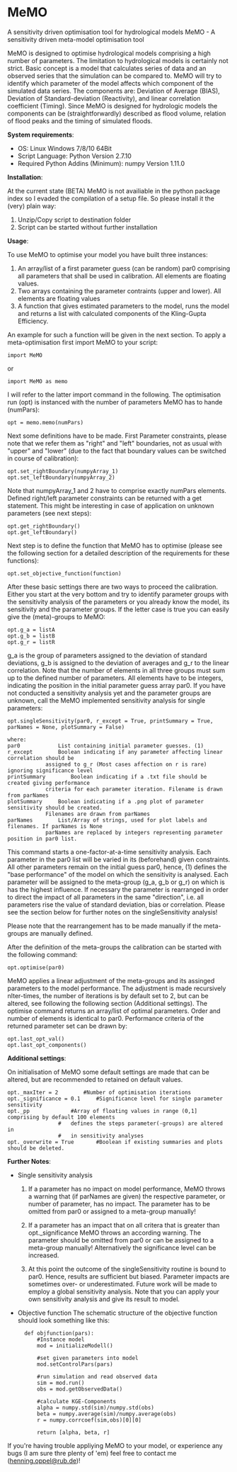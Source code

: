 # MeMO
A sensitivity driven optimisation tool for hydrological models
MeMO - A sensitivity driven meta-model optimisation tool

MeMO is designed to optimise hydrological models comprising a high number of parameters. 
The limitation to hydrological models is certainly not strict. Basic concept is a model that
calculates series of data and an observed series that the simulation can be compared to.
MeMO will try to identify which parameter of the model affects which component of the simulated
data series. The components are: Deviation of Average (BIAS), Deviation of Standard-deviation (Reactivity),
and linear correlation coefficient (Timing). Since MeMO is designed for hydrologic models the
components can be (straightforwardly) described as flood volume, relation of flood peaks and
the timing of simulated floods.



**System requirements**:

- OS:
	Linux
	Windows 7/8/10	64Bit
- Script Language:
	Python	Version	2.7.10
- Required Python Addins (Minimum):
	numpy	Version	1.11.0
	


**Installation**:

At the current state (BETA) MeMO is not availiable in the python package index so I evaded the
compilation of a setup file. So please install it the (very) plain way:

1. Unzip/Copy script to destination folder
2. Script can be started without further installation




**Usage**:

To use MeMO to optimise your model you have built three instances:

1. 	An array/list of a first parameter guess (can be random) par0 comprising all parameters that shall
	be used in calibration. All elements are floating values.
2. 	Two arrays containing the parameter contraints (upper and lower). All elements are floating values
3. 	A function that gives estimated parameters to the model, runs the model and returns a list
	with calculated components of the Kling-Gupta Efficiency. 

An example for such a function will be given in the next section. To apply a meta-optimisation
first import MeMO to your script:

	import MeMO

or 

	import MeMO as memo

I will refer to the latter import command in the following. 
The optimisation run (opt) is instanced with the number of parameters MeMO has to hande (numPars):

	opt = memo.memo(numPars)

Next some definitions have to be made. First Parameter constraints, please note that we refer them as "right" and "left" boundaries, not as
usual with "upper" and "lower" (due to the fact that boundary values can be switched in course
of calibration):

	opt.set_rightBoundary(numpyArray_1)
	opt.set_leftBoundary(numpyArray_2)

Note that numpyArray_1 and 2 have to comprise exactly numPars elements. Defined right/left 
parameter constraints can be returned with a get statement. This might be interesting in 
case of application on unknown parameters (see next steps):

	opt.get_rightBoundary()
	opt.get_leftBoundary()

Next step is to define the function that MeMO has to optimise (please see the following section
for a detailed description of the requirements for these functions):

	opt.set_objective_function(function)

After these basic settings there are two ways to proceed the calibration. Either you start at the 
very bottom and try to identify parameter groups with the sensitivity analysis of the parameters or
you already know the model, its sensitivity and the parameter groups. If the letter case is true you
can easily give the (meta)-groups to MeMO:

	opt.g_a = listA
	opt.g_b = listB
	opt.g_r = listR

g_a is the group of parameters assigned to the deviation of standard deviations, g_b is assigned to 
the deviation of averages and g_r to the linear correlation. Note that the number of elements in 
all three groups must sum up to the defined number of parameters. All elements have to be integers, 
indicating the position in the initial parameter guess array par0.
If you have not conducted a sensitivity analysis yet and the parameter groups are unknown, call 
the MeMO implemented sensitivity analysis for single parameters:

	opt.singleSensitivity(par0, r_except = True, printSummary = True, parNames = None, plotSummary = False)
	
	where:
	par0			List containing initial parameter guesses. (1)
	r_except		Boolean indicating if any parameter affecting linear correlation should be
				assigned to g_r (Most cases affection on r is rare) ignoring significance level
	printSummary		Boolean indicating if a .txt file should be created giving performance 
				criteria for each parameter iteration. Filename is drawn from parNames
	plotSummary		Boolean indicating if a .png plot of parameter sensitivity should be created.
				Filenames are drawn from parNames
	parNames		List/Array of strings, used for plot labels and filenames. If parNames is None 
				parNames are replaced by integers representing parameter position in par0 list.

This command starts a one-factor-at-a-time sensitivity analysis. Each parameter in the par0 list
will be varied in its (beforehand) given constraints. All other parameters remain on the initial
guess par0, hence, (1) defines the "base performance" of the model on which the sensitivity is analysed.
Each parameter will be assigned to the meta-group (g_a, g_b or g_r) on which is has the highest influence.
If necessary the parameter is rearranged in order to direct the impact of all parameters in the
same "direction", i.e. all parameters rise the value of standard deviation, bias or correlation.
Please see the section below for further notes on the singleSensitivity analysis!

Please note that the rearrangement has to be made manually if the meta-groups are manually defined.

After the definition of the meta-groups the calibration can be started with the following command:

	opt.optimise(par0)

MeMO applies a linear adjustment of the meta-groups and its assinged parameters to the model performance.
The adjustment is made recursively nIter-times, the number of iterations is by default set to 2, but
can be altered, see following the following section (Additional settings).
The optimise command returns an array/list of optimal parameters. Order and number of elements is
identical to par0.
Performance criteria of the returned parameter set can be drawn by:

	opt.last_opt_val()
	opt.last_opt_components()




**Additional settings**:

On initialisation of MeMO some default settings are made that can be altered, but are recommended to
retained on default values.

	opt._maxIter = 2		#Number of optimisation iterations
	opt._significance = 0.1		#Significance level for single parameter sensitivity
	opt._pp				#Array of floating values in range (0,1] comprising by default 100 elements
					#	defines the steps parameter(-groups) are altered in
					#	in sensitivity analyses
	opt._overwrite = True		#Boolean if existing summaries and plots should be deleted.




**Further Notes**:

- Single sensitivity analysis
	1.	If a parameter has no impact on model performance, MeMO throws a warning that (if parNames are given)
		the respective parameter, or number of parameter, has no impact.
		The parameter has to be omitted from par0 or assigned to a meta-group manually!
		
	2.	If a parameter has an impact that on all critera that is greater than opt._significance
		MeMO throws an according warning.
		The parameter should be omitted from par0 or can be assigned to a meta-group manually!
		Alternatively the significance level can be increased.
		
	3.	At this point the outcome of the singleSensitivity routine is bound to par0. Hence, 
		results are sufficient but biased. Parameter impacts are sometimes over- or underestimated.
		Future work will be made to employ a global sensitivity analysis. Note that you can apply
		your own sensitivity analysis and give its result to model.

- Objective function
	The schematic structure of the objective function should look something like this:
		
		def objfunction(pars):
			#Instance model
			mod = initializeModell()
			
			#set given parameters into model
			mod.setControlPars(pars)
			
			#run simulation and read observed data
			sim = mod.run()
			obs = mod.getObservedData()
			
			#calculate KGE-Components
			alpha = numpy.std(sim)/numpy.std(obs)
			beta = numpy.average(sim)/numpy.average(obs)
			r = numpy.corrcoef(sim,obs)[0][0]
			
			return [alpha, beta, r]

If you're having trouble appliying MeMO to your model, or experience any bugs (I am sure thre plenty of 'em) 
feel free to contact me (henning.oppel@rub.de)!
